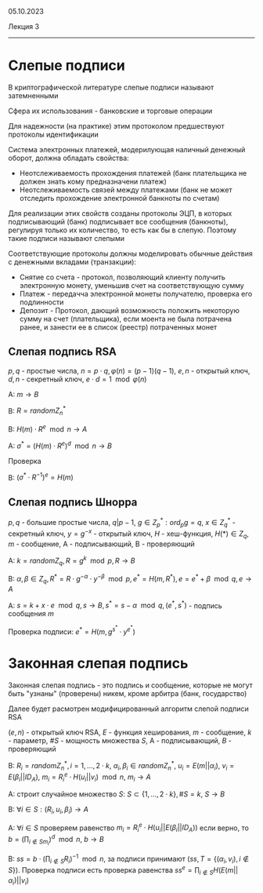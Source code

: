 05.10.2023

Лекция 3

---

# Слепые подписи

В криптографической литературе слепые подписи называют затемненными

Сфера их использования - банковские и торговые операции

Для надежности (на практике) этим протоколом предшествуют протоколы идентификации

Система электронных платежей, модерилующая наличный денежный оборот, должна обладать свойства:
- Неотслеживаемость прохождения платежей (банк плательщика не должен знать кому предназначени платеж)
- Неотслеживаемость связей между платежами (банк не может отследить прохождение электронной банкноты по счетам)

Для реализации этих свойств созданы протоколы ЭЦП, в которых подписывающий (банк) подписывает все сообщения (банкноты), регулируя только их количество, то есть как бы в слепую. Поэтому такие подписи называют слепыми

Соответствующие протоколы должны моделировать обычные действия с денежными вкладами (транзакции):
- Снятие со счета - протокол, позволяющий клиенту получить электронную монету, уменьшив счет на соответствующую сумму
- Платеж - передачча электронной монеты получателю, проверка его подлинности
- Депозит - Протокол, дающий возможность положить некоторую сумму на счет (плательщика), если моента не была потрачена ранее, и занести ее в список (реестр) потраченных монет

## Слепая подпись RSA

$p, q$ - простые числа, $n = p \cdot q, \varphi(n) = (p - 1)(q - 1)$, $e, n$ - открытый ключ, $d, n$ - секретный ключ, $e \cdot d = 1 \mod \varphi(n)$

A: $m \rightarrow B$

B: $R = random Z_n^*$

B: $H(m) \cdot R^e \mod n \rightarrow A$

A: $\sigma^* = (H(m) \cdot R^e)^d \mod n \rightarrow B$

Проверка

B: $(\sigma^* \cdot R^{-1})^e = H(m)$

## Слепая подпись Шнорра

$p, q$ - большие простые числа, $q | p - 1$, $g \in Z_p^*: ord_p g = q$, $x \in Z_q^*$ - секретный ключ, $y = g^{-x}$ - открытый ключ, $H$ - хеш-функция, $H(*) \in Z_q$, $m$ - сообщение, A - подписывающий, B - проверяющий

A: $k = random Z_q, R = g^k \mod p, R \rightarrow B$

B: $\alpha, \beta \in Z_q, R^* = R \cdot g^{-\alpha} \cdot y^{-\beta} \mod p, e^* = H(m, R^*), e = e^* + \beta \mod q, e \rightarrow A$

A: $s = k + x \cdot e \mod q, s \rightarrow B, s^* = s - \alpha \mod q, (e^*, s^*)$ - подпись сообщения $m$

Проверка подписи: $e^* = H(m, g^{s^*} \cdot y^{e^*})$

# Законная слепая подпись

Законная слепая подпись - это подпись и сообщение, которые не могут быть "узнаны" (проверены) никем, кроме арбитра (банк, государство)

Далее будет расмотрен модифицированный алгоритм слепой подписи RSA

$(e, n)$ - открытый ключ RSA, $E$ - функция хеширования, $m$ - сообщение, $k$ - параметр, $\#S$ - мощность множества $S$, A - подписывающий, $B$ - проверяющий

B: $R_i = random Z_n^*, i = 1, \dots, 2 \cdot k$, $\alpha_i, \beta_i \in random Z_n^*$, $u_i = E(m || \alpha_i)$, $v_i = E(\beta_i || ID_A)$, $m_i = R_i^e \cdot H(u_i || v_i) \mod n$, $m_i \rightarrow A$

A: строит случайное множество $S$: $S \subset \{ 1, \dots, 2 \cdot k \}, \# S = k$, $S \rightarrow B$

B: $\forall i \in S: (R_i, u_i, \beta_i) \rightarrow A$

A: $\forall i \in S$ проверяем равенство $m_i = R_i^e \cdot H (u_i || E(\beta_i || ID_A))$ если верно, то $b = (\prod_{i \notin S m_i})^d \mod n$, $b \rightarrow B$

B: $ss = b \cdot (\prod_{i \notin S} R_i)^{-1} \mod n$, за подписи принимают $(ss, T = \{ (\alpha_i, v_i), i \notin S \})$. Проверка подписи есть проверка равенства $ss^e = \prod_{i \notin S} H(E(m || \alpha_i) || v_i)$